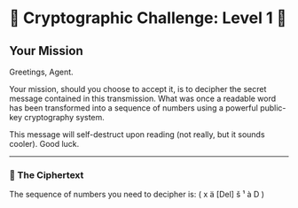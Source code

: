 # 🔳 Cryptographic Challenge: Level 1 🔳

## Your Mission

Greetings, Agent.

Your mission, should you choose to accept it, is to decipher the secret message contained in this transmission. What was once a readable word has been transformed into a sequence of numbers using a powerful public-key cryptography system.

This message will self-destruct upon reading (not really, but it sounds cooler). Good luck.

---

### 📜 The Ciphertext

The sequence of numbers you need to decipher is: ( x ä [Del] š ¹ à D )
